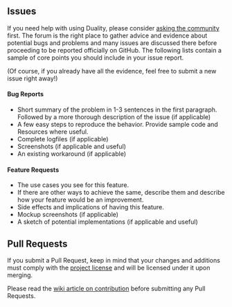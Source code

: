 ## Issues

If you need help with using Duality, please consider [asking the community](http://forum.adamslair.net) first. The forum is the right place to gather advice and evidence about potential bugs and problems and many issues are discussed there before proceeding to be reported officially on GitHub. The following lists contain a sample of core points you should include in your issue report.

(Of course, if you already have all the evidence, feel free to submit a new issue right away!)

#### Bug Reports

- Short summary of the problem in 1-3 sentences in the first paragraph. Followed by a more thorough description of the issue (if applicable)
- A few easy steps to reproduce the behavior. Provide sample code and Resources where useful.
- Complete logfiles (if applicable)
- Screenshots (if applicable and useful)
- An existing workaround (if applicable)

#### Feature Requests

- The use cases you see for this feature.
- If there are other ways to achieve the same, describe them and describe how your feature would be an improvement.
- Side effects and implications of having this feature.
- Mockup screenshots (if applicable)
- A sketch of potential implementations (if applicable and useful)

## Pull Requests

If you submit a Pull Request, keep in mind that your changes and additions must comply with the [project license](https://github.com/AdamsLair/duality/blob/master/LICENSE) and will be licensed under it upon merging.

Please read the [wiki article on contribution](https://github.com/AdamsLair/duality/wiki/How-to-Contribute) before submitting any Pull Requests.
